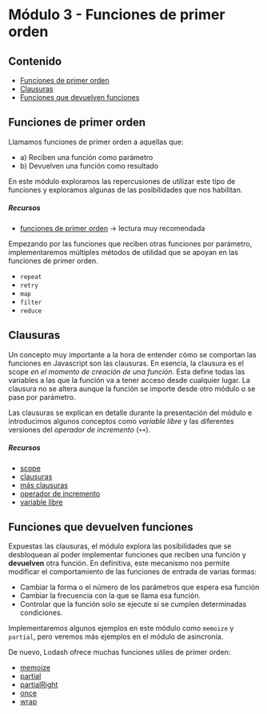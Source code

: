 # Módulo 3 - Funciones de primer orden

## Contenido

- [Funciones de primer orden](#funciones-de-primer-orden)
- [Clausuras](#clausuras)
- [Funciones que devuelven funciones](#funciones-que-devuelven-funciones)

## Funciones de primer orden

Llamamos funciones de primer orden a aquellas que:

- a) Reciben una función como parámetro
- b) Devuelven una función como resultado

En este módulo exploramos las repercusiones de utilizar este tipo de funciones y exploramos algunas de las posibilidades que nos habilitan.

##### Recursos

- [funciones de primer orden](https://eloquentjavascript.net/05_higher_order.html) -> lectura muy recomendada

Empezando por las funciones que reciben otras funciones por parámetro, implementaremos múltiples métodos de utilidad que se apoyan en las funciones de primer orden.

- `repeat`
- `retry`
- `map`
- `filter`
- `reduce`

## Clausuras

Un concepto muy importante a la hora de entender cómo se comportan las funciones en Javascript son las clausuras. En esencia, la clausura es el scope _en el momento de creación de una función_. Esta define todas las variables a las que la función va a tener acceso desde cualquier lugar. La clausura no se altera aunque la función se importe desde otro módulo o se pase por parámetro.

Las clausuras se explican en detalle durante la presentación del módulo e introducimos algunos conceptos como _variable libre_ y las diferentes versiones del _operador de incremento_ (`++`).

##### Recursos

- [scope](https://developer.mozilla.org/en-US/docs/Glossary/Scope)
- [clausuras](https://developer.mozilla.org/en-US/docs/Web/JavaScript/Closures)
- [más clausuras](https://eloquentjavascript.net/03_functions.html#h_hOd+yVxaku)
- [operador de incremento](https://developer.mozilla.org/en-US/docs/Web/JavaScript/Reference/Operators/Increment)
- [variable libre](https://stackoverflow.com/questions/12934929/what-are-free-variables#:~:text=A%20free%20variable%20is%20simply,but%20is%20used%20inside%20it.&text=By%20the%20way%2C%20all%20global,the%20free%20variables%20are%20global.)

## Funciones que devuelven funciones

Expuestas las clausuras, el módulo explora las posibilidades que se desbloquean al poder implementar funciones que reciben una función y **devuelven** otra función. En definitiva, este mecanismo nos permite modificar el comportamiento de las funciones de entrada de varias formas:

- Cambiar la forma o el número de los parámetros que espera esa función
- Cambiar la frecuencia con la que se llama esa función.
- Controlar que la función solo se ejecute si se cumplen determinadas condiciones.

Implementaremos algunos ejemplos en este módulo como `memoize` y `partial`, pero veremos más ejemplos en el módulo de asincronía.

De nuevo, Lodash ofrece muchas funciones utiles de primer orden:

- [memoize](https://lodash.com/docs/4.17.15#memoize)
- [partial](https://lodash.com/docs/4.17.15#partial)
- [partialRight](https://lodash.com/docs/4.17.15#partialRight)
- [once](https://lodash.com/docs/4.17.15#once)
- [wrap](https://lodash.com/docs/4.17.15#wrap)
